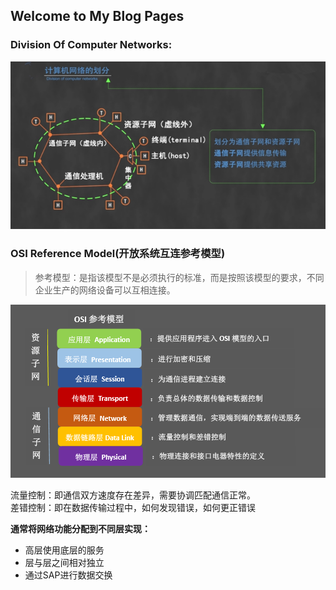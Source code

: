 ## Welcome to My Blog Pages

### Division Of Computer Networks:
![division](https://github.com/sheldonjie/picture.github.io/blob/master/division.png?raw=true)

### OSI Reference Model(开放系统互连参考模型)

> 参考模型：是指该模型不是必须执行的标准，而是按照该模型的要求，不同企业生产的网络设备可以互相连接。

![OSI](https://github.com/sheldonjie/picture.github.io/blob/master/OSI.png?raw=true)

流量控制：即通信双方速度存在差异，需要协调匹配通信正常。<br />
差错控制：即在数据传输过程中，如何发现错误，如何更正错误

**通常将网络功能分配到不同层实现：**
- 高层使用底层的服务
- 层与层之间相对独立
- 通过SAP进行数据交换



